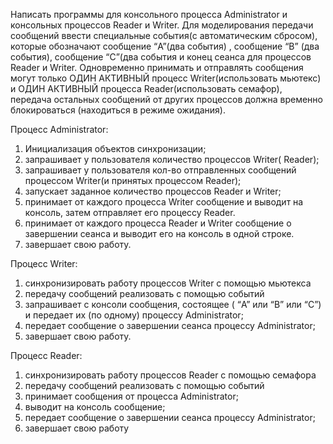 Написать программы для консольного процесса Administrator и консольных процессов Reader и Writer. Для
моделирования передачи сообщений ввести специальные события(c автоматическим сбросом), которые
обозначают сообщение “A”(два события) , сообщение “B” (два события), сообщение “С”(два события и конец
сеанса для процессов Reader и Writer.
Одновременно принимать и отправлять сообщения могут только ОДИН АКТИВНЫЙ процесс Writer(использовать
мьютекс) и ОДИН АКТИВНЫЙ процесса Reader(использовать семафор), передача остальных сообщений от других
процессов должна временно блокироваться (находиться в режиме ожидания).

Процесс Administrator:
1. Инициализация объектов синхронизации;
2. запрашивает у пользователя количество процессов Writer( Reader);
3. запрашивает у пользователя кол-во отправленных сообщений процессом Writer(и принятых процессом Reader);
4. запускает заданное количество процессов Reader и Writer;
5. принимает от каждого процесса Writer сообщение и выводит на консоль, затем отправляет его процессу Reader.
6. принимает от каждого процесса Reader и Writer сообщение о завершении сеанса и выводит его на консоль в одной строке.
7. завершает свою работу.

Процесс Writer:
1. синхронизировать работу процессов Writer с помощью мьютекса
2. передачу сообщений реализовать с помощью событий
3. запрашивает с консоли сообщения, состоящее ( “A” или “B” или “С”) и передает их (по одному) процессу Administrator;
4. передает сообщение о завершении сеанса процессу Administrator;
5. завершает свою работу.

Процесс Reader:
1. синхронизировать работу процессов Reader с помощью семафора
2. передачу сообщений реализовать с помощью событий
3. принимает сообщения от процесса Administrator;
4. выводит на консоль сообщение;
5. передает сообщение о завершении сеанса процессу Administrator;
6. завершает свою работу
